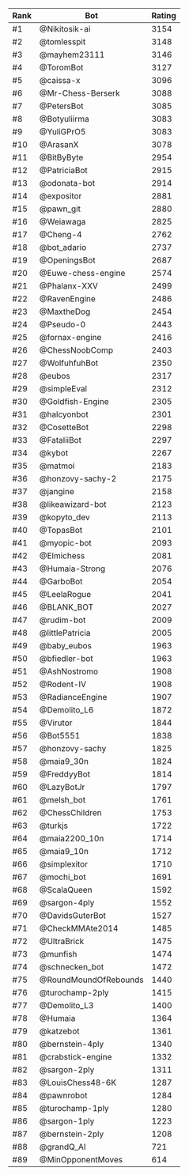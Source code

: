 Rank|Bot|Rating
---|---|---
#1|@Nikitosik-ai|3154
#2|@tomlesspit|3148
#3|@mayhem23111|3146
#4|@ToromBot|3127
#5|@caissa-x|3096
#6|@Mr-Chess-Berserk|3088
#7|@PetersBot|3085
#8|@Botyuliirma|3083
#9|@YuliGPrO5|3083
#10|@ArasanX|3078
#11|@BitByByte|2954
#12|@PatriciaBot|2915
#13|@odonata-bot|2914
#14|@expositor|2881
#15|@pawn_git|2880
#16|@Weiawaga|2825
#17|@Cheng-4|2762
#18|@bot_adario|2737
#19|@OpeningsBot|2687
#20|@Euwe-chess-engine|2574
#21|@Phalanx-XXV|2499
#22|@RavenEngine|2486
#23|@MaxtheDog|2454
#24|@Pseudo-0|2443
#25|@fornax-engine|2416
#26|@ChessNoobComp|2403
#27|@WolfuhfuhBot|2350
#28|@eubos|2317
#29|@simpleEval|2312
#30|@Goldfish-Engine|2305
#31|@halcyonbot|2301
#32|@CosetteBot|2298
#33|@FataliiBot|2297
#34|@kybot|2267
#35|@matmoi|2183
#36|@honzovy-sachy-2|2175
#37|@jangine|2158
#38|@likeawizard-bot|2123
#39|@kopyto_dev|2113
#40|@TopasBot|2101
#41|@myopic-bot|2093
#42|@Elmichess|2081
#43|@Humaia-Strong|2076
#44|@GarboBot|2054
#45|@LeelaRogue|2041
#46|@BLANK_BOT|2027
#47|@rudim-bot|2009
#48|@littlePatricia|2005
#49|@baby_eubos|1963
#50|@bfiedler-bot|1963
#51|@AshNostromo|1908
#52|@Rodent-IV|1908
#53|@RadianceEngine|1907
#54|@Demolito_L6|1872
#55|@Virutor|1844
#56|@Bot5551|1838
#57|@honzovy-sachy|1825
#58|@maia9_30n|1824
#59|@FreddyyBot|1814
#60|@LazyBotJr|1797
#61|@melsh_bot|1761
#62|@ChessChildren|1753
#63|@turkjs|1722
#64|@maia2200_10n|1714
#65|@maia9_10n|1712
#66|@simplexitor|1710
#67|@mochi_bot|1691
#68|@ScalaQueen|1592
#69|@sargon-4ply|1552
#70|@DavidsGuterBot|1527
#71|@CheckMMAte2014|1485
#72|@UltraBrick|1475
#73|@munfish|1474
#74|@schnecken_bot|1472
#75|@RoundMoundOfRebounds|1440
#76|@turochamp-2ply|1415
#77|@Demolito_L3|1400
#78|@Humaia|1364
#79|@katzebot|1361
#80|@bernstein-4ply|1340
#81|@crabstick-engine|1332
#82|@sargon-2ply|1311
#83|@LouisChess48-6K|1287
#84|@pawnrobot|1284
#85|@turochamp-1ply|1280
#86|@sargon-1ply|1223
#87|@bernstein-2ply|1208
#88|@grandQ_AI|721
#89|@MinOpponentMoves|614

